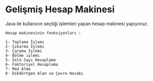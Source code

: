 # Gelişmiş Hesap Makinesi
Java ile kullanıcın seçtiği işlemleri yapan hesap makinesi yapıyoruz.

``` 
Hesap makinesinin fonksiyonları :

1- Toplama İşlemi
2- Çıkarma İşlemi
3- Çarpma İşlemi
4- Bölme işlemi
5- Üslü Sayı Hesaplama
6- Faktoriyel Hesaplama
7- Mod Alma
8- Dikdörtgen Alan ve Çevre Hesabı
``` 